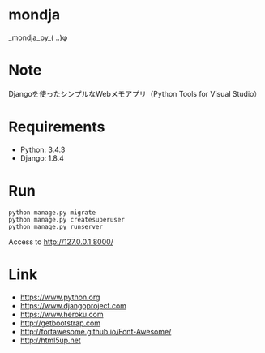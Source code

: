 # mondja
\_mondja\_py\_( ..)φ

# Note
Djangoを使ったシンプルなWebメモアプリ（Python Tools for Visual Studio）

# Requirements
* Python: 3.4.3
* Django: 1.8.4

# Run
```
python manage.py migrate
python manage.py createsuperuser
python manage.py runserver
```
Access to http://127.0.0.1:8000/

# Link
* https://www.python.org
* https://www.djangoproject.com
* https://www.heroku.com
* http://getbootstrap.com
* http://fortawesome.github.io/Font-Awesome/
* http://html5up.net
